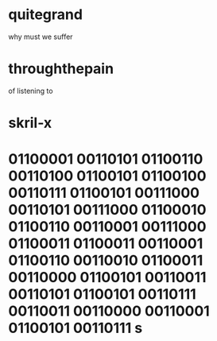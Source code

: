 # quitegrand
why must we suffer
# throughthepain
of listening to
# skril-x
# 01100001 00110101 01100110 00110100 01100101 01100100 00110111 01100101 00111000 00110101 00111000 01100010 01100110 00110001 00111000 01100011 01100011 00110001 01100110 00110010 01100011 00110000 01100101 00110011 00110101 01100101 00110111 00110011 00110000 00110001 01100101 00110111 s
